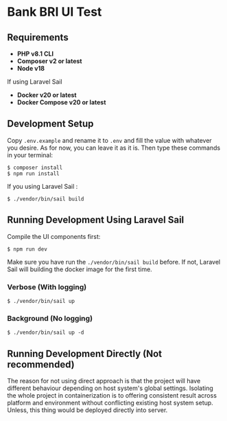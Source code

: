 
# Bank BRI UI Test

## Requirements


* **PHP v8.1 CLI**
* **Composer v2 or latest**
* **Node v18**

If using Laravel Sail
* **Docker v20 or latest**
* **Docker Compose v20 or latest**


## Development Setup

Copy `.env.example` and rename it to `.env` and fill the value with whatever you desire. As for now, you can leave it as it is. Then type these commands in your terminal:

```
$ composer install
$ npm run install
```
If you using Laravel Sail :

```
$ ./vendor/bin/sail build
```

## Running Development Using Laravel Sail

Compile the UI components first:

```
$ npm run dev
```

Make sure you have run the ``./vendor/bin/sail build`` before. If not, Laravel Sail will building the docker image for the first time.

### Verbose (With logging)

```
$ ./vendor/bin/sail up
```

### Background (No logging)

```
$ ./vendor/bin/sail up -d
```

## Running Development Directly (Not recommended)
The reason for not using direct approach is that the project will have different behaviour depending on host system's global settings. Isolating the whole project in containerization is to offering consistent result across platform and environment without conflicting existing host system setup. Unless, this thing would be deployed directly into server.